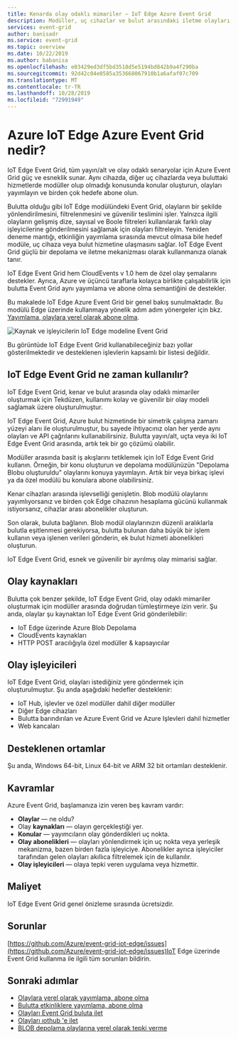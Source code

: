 ```yaml
---
title: Kenarda olay odaklı mimariler — IoT Edge Azure Event Grid
description: Modüller, uç cihazlar ve bulut arasındaki iletme olayları için IoT Edge bir modül olarak Azure Event Grid kullanın.
services: event-grid
author: banisadr
ms.service: event-grid
ms.topic: overview
ms.date: 10/22/2019
ms.author: babanisa
ms.openlocfilehash: e03429ed3df5bd3518d5e5194bd842b9a4f290ba
ms.sourcegitcommit: 92d42c04e0585a353668067910b1a6afaf07c709
ms.translationtype: MT
ms.contentlocale: tr-TR
ms.lasthandoff: 10/28/2019
ms.locfileid: "72991949"
---
```

# <a name="what-is-azure-event-grid-on-azure-iot-edge"></a>Azure IoT Edge Azure Event Grid nedir?
IoT Edge Event Grid, tüm yayın/alt ve olay odaklı senaryolar için Azure Event Grid güç ve esneklik sunar. Aynı cihazda, diğer uç cihazlarda veya buluttaki hizmetlerde modüller olup olmadığı konusunda konular oluşturun, olayları yayımlayın ve birden çok hedefe abone olun.

Bulutta olduğu gibi IoT Edge modülündeki Event Grid, olayların bir şekilde yönlendirilmesini, filtrelenmesini ve güvenilir teslimini işler. Yalnızca ilgili olayların gelişmiş dize, sayısal ve Boole filtreleri kullanılarak farklı olay işleyicilerine gönderilmesini sağlamak için olayları filtreleyin. Yeniden deneme mantığı, etkinliğin yayımlama sırasında mevcut olmasa bile hedef modüle, uç cihaza veya bulut hizmetine ulaşmasını sağlar. IoT Edge Event Grid güçlü bir depolama ve iletme mekanizması olarak kullanmanıza olanak tanır.

IoT Edge Event Grid hem CloudEvents v 1.0 hem de özel olay şemalarını destekler. Ayrıca, Azure ve üçüncü taraflarla kolayca birlikte çalışabilirlik için bulutta Event Grid aynı yayımlama ve abone olma semantiğini de destekler.

Bu makalede IoT Edge Azure Event Grid bir genel bakış sunulmaktadır. Bu modülü Edge üzerinde kullanmaya yönelik adım adım yönergeler için bkz. [Yayımlama, olaylara yerel olarak abone olma](pub-sub-events-webhook-local.md). 

![Kaynak ve işleyicilerin IoT Edge modeline Event Grid](../media/edge-overview/functional-model.png)

Bu görüntüde IoT Edge Event Grid kullanabileceğiniz bazı yollar gösterilmektedir ve desteklenen işlevlerin kapsamlı bir listesi değildir.

## <a name="when-to-use-event-grid-on-iot-edge"></a>IoT Edge Event Grid ne zaman kullanılır?

IoT Edge Event Grid, kenar ve bulut arasında olay odaklı mimariler oluşturmak için Tekdüzen, kullanımı kolay ve güvenilir bir olay modeli sağlamak üzere oluşturulmuştur.

IoT Edge Event Grid, Azure bulut hizmetinde bir simetrik çalışma zamanı yüzeyi alanı ile oluşturulmuştur, bu sayede ihtiyacınız olan her yerde aynı olayları ve API çağrılarını kullanabilirsiniz. Bulutta yayın/alt, uçta veya iki IoT Edge Event Grid arasında, artık tek bir go çözümü olabilir.

Modüller arasında basit iş akışlarını tetiklemek için IoT Edge Event Grid kullanın. Örneğin, bir konu oluşturun ve depolama modülünüzün "Depolama Blobu oluşturuldu" olaylarını konuya yayımlayın. Artık bir veya birkaç işlevi ya da özel modülü bu konulara abone olabilirsiniz.

Kenar cihazları arasında işlevselliği genişletin. Blob modülü olaylarını yayımlıyorsanız ve birden çok Edge cihazının hesaplama gücünü kullanmak istiyorsanız, cihazlar arası abonelikler oluşturun.

Son olarak, buluta bağlanın. Blob modül olaylarınızın düzenli aralıklarla bulutla eşitlenmesi gerekiyorsa, bulutta bulunan daha büyük bir işlem kullanın veya işlenen verileri gönderin, ek bulut hizmeti abonelikleri oluşturun.

IoT Edge Event Grid, esnek ve güvenilir bir ayrılmış olay mimarisi sağlar.

## <a name="event-sources"></a>Olay kaynakları

Bulutta çok benzer şekilde, IoT Edge Event Grid, olay odaklı mimariler oluşturmak için modüller arasında doğrudan tümleştirmeye izin verir. Şu anda, olaylar şu kaynaktan IoT Edge Event Grid gönderilebilir:

* IoT Edge üzerinde Azure Blob Depolama
* CloudEvents kaynakları
* HTTP POST aracılığıyla özel modüller & kapsayıcılar

## <a name="event-handlers"></a>Olay işleyicileri

IoT Edge Event Grid, olayları istediğiniz yere göndermek için oluşturulmuştur. Şu anda aşağıdaki hedefler desteklenir:

* IoT Hub, işlevler ve özel modüller dahil diğer modüller
* Diğer Edge cihazları
* Bulutta barındırılan ve Azure Event Grid ve Azure Işlevleri dahil hizmetler
* Web kancaları

## <a name="supported-environments"></a>Desteklenen ortamlar
Şu anda, Windows 64-bit, Linux 64-bit ve ARM 32 bit ortamları desteklenir.

## <a name="concepts"></a>Kavramlar

Azure Event Grid, başlamanıza izin veren beş kavram vardır:

* **Olaylar** — ne oldu?
* Olay **kaynakları** — olayın gerçekleştiği yer.
* **Konular** — yayımcıların olay gönderdikleri uç nokta.
* **Olay abonelikleri** — olayları yönlendirmek için uç nokta veya yerleşik mekanizma, bazen birden fazla işleyiciye. Abonelikler ayrıca işleyiciler tarafından gelen olayları akıllıca filtrelemek için de kullanılır.
* **Olay işleyicileri** — olaya tepki veren uygulama veya hizmettir.

## <a name="cost"></a>Maliyet

IoT Edge Event Grid genel önizleme sırasında ücretsizdir.

## <a name="issues"></a>Sorunlar
[https://github.com/Azure/event-grid-iot-edge/issues](https://github.com/Azure/event-grid-iot-edge/issues)IoT Edge üzerinde Event Grid kullanma ile ilgili tüm sorunları bildirin.

## <a name="next-steps"></a>Sonraki adımlar

* [Olaylara yerel olarak yayımlama, abone olma](pub-sub-events-webhook-local.md)
* [Bulutta etkinliklere yayımlama, abone olma](pub-sub-events-webhook-cloud.md)
* [Olayları Event Grid buluta ilet](forward-events-event-grid-cloud.md)
* [Olayları ıothub 'e ilet](forward-events-iothub.md)
* [BLOB depolama olaylarına yerel olarak tepki verme](react-blob-storage-events-locally.md)
